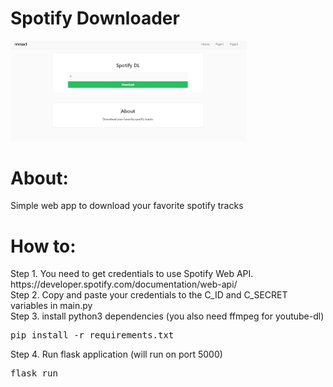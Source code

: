 
# Spotify Downloader 


 <img src='demo.PNG' height="75%" width="75%">
 
<h1>About: </h1>
<p> Simple web app to download your favorite spotify tracks </p>

<h1>How to: </h1>
<p> 
Step 1. You need to get credentials to use Spotify Web API.  
https://developer.spotify.com/documentation/web-api/
<br>
Step 2. Copy and paste your credentials to the C_ID and C_SECRET variables in main.py 
<br>
Step 3. install python3 dependencies (you also need ffmpeg for youtube-dl)
<pre>
pip install -r requirements.txt
</pre>
Step 4. Run flask application (will run on port 5000)
<pre>flask run</pre>

</p>
